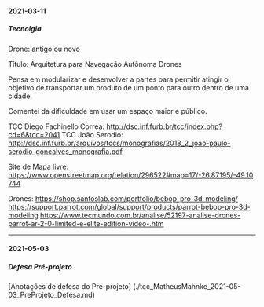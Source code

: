 #### 2021-03-11

##### Tecnolgia
Drone: antigo ou novo

Título: Arquitetura para Navegação Autônoma Drones

Pensa em modularizar e desenvolver a partes para permitir atingir o objetivo de
transportar um produto de um ponto para outro dentro de uma cidade.

Comentei da dificuldade em usar um espaço maior e público.

TCC Diego Fachinello Correa: http://dsc.inf.furb.br/tcc/index.php?cd=6&tcc=2041
TCC João Serodio: http://dsc.inf.furb.br/arquivos/tccs/monografias/2018_2_joao-paulo-serodio-goncalves_monografia.pdf
 
Site de Mapa livre: https://www.openstreetmap.org/relation/296522#map=17/-26.87195/-49.10744

Drones:
https://shop.santoslab.com/portfolio/bebop-pro-3d-modeling/
https://support.parrot.com/global/support/products/parrot-bebop-pro-3d-modeling
https://www.tecmundo.com.br/analise/52197-analise-drones-parrot-ar-2-0-limited-e-elite-edition-video-.htm

--------
#### 2021-05-03
##### Defesa Pré-projeto
[Anotações de defesa do Pré-projeto] (./tcc_MatheusMahnke_2021-05-03_PreProjeto_Defesa.md)
